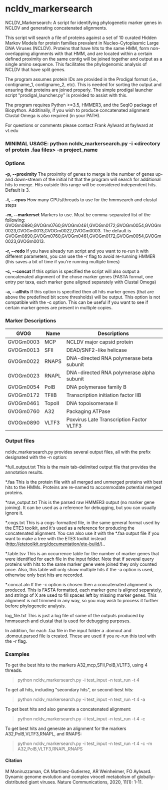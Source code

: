 # ncldv_markersearch
NCLDV_Markersearch: A script for identifying phylogenetic marker genes in NCLDV and generating concatenated alignments.

This script will search a file of proteins against a set of 10 curated Hidden Markov Models for protein families prevalent in Nucleo-Cytoplasmic Large DNA Viruses (NCLDV). Proteins that have hits to the same HMM, form non-overlapping alignments with that HMM, and are located within a certain defined proximity on the same contig will be joined together and output as a single amino sequence. This facilitates the phylogenomic analysis of NCLDV that have split genes.  

The program assumes protein IDs are provided in the Prodigal format (i.e., contigname_1, contigname_2, etc). This is needed for sorting the output and ensuring that proteins are joined properly. The simple prodigal launcher script "prodigal_launcher.py" is provided to assist with this. 

The program requires Python >=3.5, HMMER3, and the SeqIO package of Biopython. Additinally, if you wish to produce concatenated alignment Clustal Omega is also required (in your PATH). 

For questions or comments please contact Frank Aylward at faylward at vt.edu

### MINIMAL USAGE: python ncldv_markersearch.py -i <directory of protein .faa files> -n project_name

### Options

**-p, --proximity**
The proximity of genes to merge is the number of genes up- and down-stream of the initial hit that the program will search for additional hits to merge. Hits outside this range will be considered independent hits. Default is 3. 

**-t, --cpus**
How many CPUs/threads to use for the hmmsearch and clustal steps

**-m, --markerset**
Markers to use. Must be comma-separated list of the following: GVOGm0890,GVOGm0760,GVOGm0461,GVOGm0172,GVOGm0054,GVOGm0023,GVOGm0013,GVOGm0022,GVOGm0003. The default is GVOGm0890,GVOGm0760,GVOGm0461,GVOGm0172,GVOGm0054,GVOGm0023,GVOGm0013.

**-r, --redo**
If you have already run script and you want to re-run it with different parameters, you can use the -r flag to avoid re-running HMMER (this saves a bit of time if you're running multiple times)

**-c, --concat**
If this option is specified the script will also output a concatenated alignment of the chose marker genes (FASTA format, one entry per taxa, each marker gene aligned separately with Clustal Omega)

**-a, --allhits**
If this option is specified then all hits marker genes (that are above the predefined bit score thresholds) will be output. This option is not compatible with the -c option. This can be useful if you want to see if certain marker genes are present in multiple copies. 



### Marker Descriptions

|GVOG       |Name   | Descriptions                              |
|-----------|-------|-------------------------------------------|
|GVOGm0003  |	MCP   |	NCLDV major capsid protein                |
|GVOGm0013	| SFII  |	DEAD/SNF2-like helicase                   |
|GVOGm0022	| RNAPS |DNA-directed RNA polymerase beta subunit   |
|GVOGm0023	| RNAPL	|DNA-directed RNA polymerase alpha subunit  |
|GVOGm0054	| PolB	|DNA polymerase family B                    |
|GVOGm0172	| TFIIB	|Transcription initiation factor IIB        |
|GVOGm0461	| TopoII|DNA topoisomerase II                       |
|GVOGm0760	| A32	  |Packaging ATPase                           |
|GVOGm0890	| VLTF3	|Poxvirus Late Transcription Factor VLTF3   |
 
### Output files
ncldv_markersearch.py provides several output files, all with the prefix designated with the -n option:

*full_output.txt         This is the main tab-delimited output file that provides the annotation results. 

*.faa  This is the protein file with all merged and unmerged proteins with best hits to the HMMs. Proteins are re-named to accommodate potential merged proteins. 

*raw_output.txt          This is the parsed raw HMMER3 output (no marker gene joining). It can be used as a reference for debugging, but you can usually ignore it. 

*.cogs.txt                This is a cogs-formatted file, in the same general format used by the ETE3 toolkit, and it's used as a reference for producing the concatenated alignment. You can also use it with the *.faa output file if you want to make a tree with the ETE3 toolkit instead (http://etetoolkit.org/documentation/ete-build/).. 

*.table.tsv              This is an occurrence table for the number of marker genes that were identified for each file in the input folder. Note that if several query proteins with hits to the same marker gene were joined they only counted once. Also, this table will only show multiple hits if the -a option is used, otherwise only best hits are recorded. 

*.concat.aln           If the -c option is chosen then a concatenated alignment is produced. This is FASTA formatted, each marker gene is aligned separately, and strings of X are used to fill spaces left by missing marker genes. This alignment is not trimmed in any way, so you may wish to process it further before phylogenetic analysis. 

log_file.txt          This is just a log file of some of the outputs produced by hmmsearch and clustal that is used for debugging purposes. 

In addition, for each .faa file in the input folder a .domout and .domout.parsed file is created. These are used if you re-run this tool with the -r flag. 


### Examples

To get the best hits to the markers A32,mcp,SFII,PolB,VLTF3, using 4 threads. 
>python ncldv_markersearch.py -i test_input -n test_run -t 4

To get all hits, including "secondary hits", or second-best hits:
>python ncldv_markersearch.py -i test_input -n test_run -t 4 -a

To get best hits and also generate a concatenated alignment: 
>python ncldv_markersearch.py -i test_input -n test_run -t 4 -c

To get best hits and generate an alignment for the markers A32,PolB,VLTF3,RNAPL, and RNAPS:
>python ncldv_markersearch.py -i test_input -n test_run -t 4 -c -m A32,PolB,VLTF3,RNAPL,RNAPS

#### Citation
M Moniruzzaman, CA Martinez-Gutierrez, AR Weinheimer, FO Aylward. Dynamic genome evolution and complex virocell metabolism of globally-distributed giant viruses. Nature Communications, 2020, 11(1): 1-11.



